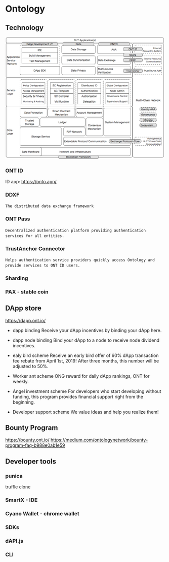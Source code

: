 # Ontology

## Technology
![architecture](ontology.png)

### ONT ID
ID app: https://onto.app/

### DDXF
`The distributed data exchange framework`

### ONT Pass
`Decentralized authentication platform providing authentication services for all entities.`

### TrustAnchor Connector
`Helps authentication service providers quickly access Ontology and provide services to ONT ID users.`

### Sharding


### PAX - stable coin

## DApp store
https://dapp.ont.io/

* dapp binding
Receive your dApp incentives by binding your dApp here.

* dapp node binding
Bind your dApp to a node to receive node dividend incentives.

* ealy bird scheme
Receive an early bird offer of 60% dApp transaction fee rebate from April 1st, 2019! After three months, this number will be adjusted to 50%.

* Worker ant scheme
ONG reward for daily dApp rankings, ONT for weekly.

* Angel investment scheme
For developers who start developing without funding, this program provides financial support right from the beginning.

* Developer support scheme
We value ideas and help you realize them!



## Bounty Program
https://bounty.ont.io/
https://medium.com/ontologynetwork/bounty-program-faq-b988e0ab1e59


## Developer tools

### punica
truffle clone

### SmartX - IDE

### Cyano Wallet - chrome wallet

### SDKs

### dAPI.js

### CLI


